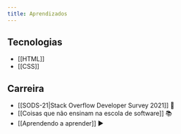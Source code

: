 ```yaml
---
title: Aprendizados
---
```


## Tecnologias
- [[HTML]]
- [[CSS]]

## Carreira
- [[SODS-21|Stack Overflow Developer Survey 2021]] 🔗
- [[Coisas que não ensinam na escola de software]] 📚
- [[Aprendendo a aprender]] ▶️